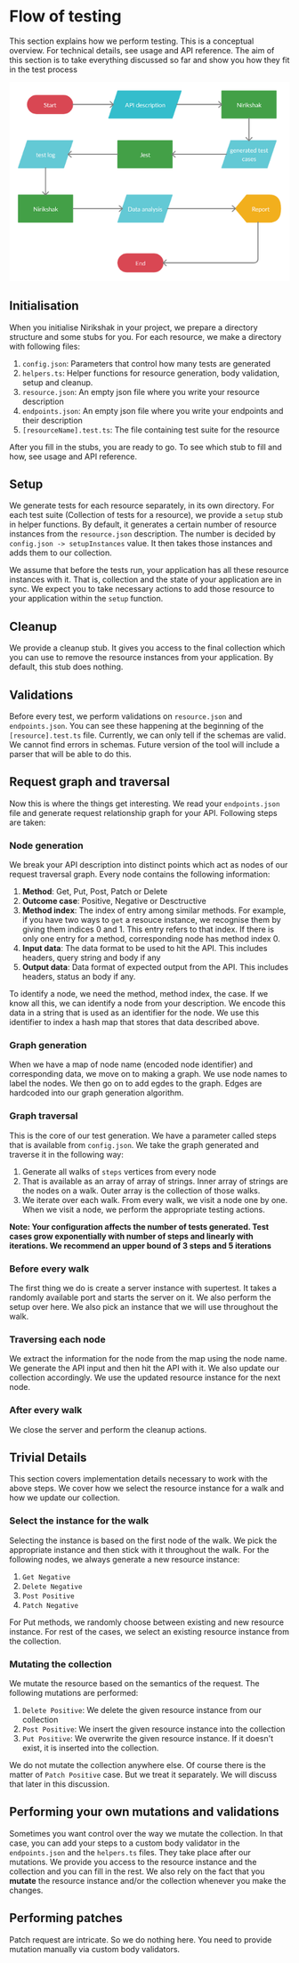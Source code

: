# Flow of testing

This section explains how we perform testing. This is a conceptual overview. For technical details, see usage and API reference. The aim of this section is to take everything discussed so far and show you how they fit in the test process

<p align="center">
<img src="Nirikshak-flow.png" alt="Elaborate testing flow"/>
</p>

## Initialisation

When you initialise Nirikshak in your project, we prepare a directory structure and some stubs for you. For each resource, we make a directory with following files:

1. `config.json`: Parameters that control how many tests are generated
2. `helpers.ts`: Helper functions for resource generation, body validation, setup and cleanup.
3. `resource.json`: An empty json file where you write your resource description
4. `endpoints.json`: An empty json file where you write your endpoints and their description
5. `[resourceName].test.ts`: The file containing test suite for the resource

After you fill in the stubs, you are ready to go. To see which stub to fill and how, see usage and API reference.

## Setup

We generate tests for each resource separately, in its own directory. For each test suite (Collection of tests for a resource), we provide a `setup` stub in helper functions. By default, it generates a certain number of resource instances from the `resource.json` description. The number is decided by `config.json -> setupInstances` value. It then takes those instances and adds them to our collection.

We assume that before the tests run, your application has all these resource instances with it. That is, collection and the state of your application are in sync. We expect you to take necessary actions to add those resource to your application within the `setup` function.

## Cleanup

We provide a cleanup stub. It gives you access to the final collection which you can use to remove the resource instances from your application. By default, this stub does nothing.

## Validations

Before every test, we perform validations on `resource.json` and `endpoints.json`. You can see these happening at the beginning of the `[resource].test.ts` file. Currently, we can only tell if the schemas are valid. We cannot find errors in schemas. Future version of the tool will include a parser that will be able to do this.

## Request graph and traversal

Now this is where the things get interesting. We read your `endpoints.json` file and generate request relationship graph for your API. Following steps are taken:

### Node generation

We break your API description into distinct points which act as nodes of our request traversal graph. Every node contains the following information:

1. **Method**: Get, Put, Post, Patch or Delete
2. **Outcome case**: Positive, Negative or Desctructive
3. **Method index**: The index of entry among similar methods. For example, if you have two ways to `get` a resouce instance, we recognise them by giving them indices 0 and 1. This entry refers to that index. If there is only one entry for a method, corresponding node has method index 0.
4. **Input data**: The data format to be used to hit the API. This includes headers, query string and body if any
5. **Output data**: Data format of expected output from the API. This includes headers, status an body if any.

To identify a node, we need the method, method index, the case. If we know all this, we can identify a node from your description. We encode this data in a string that is used as an identifier for the node. We use this identifier to index a hash map that stores that data described above.

### Graph generation

When we have a map of node name (encoded node identifier) and corresponding data, we move on to making a graph. We use node names to label the nodes. We then go on to add egdes to the graph. Edges are hardcoded into our graph generation algorithm.

### Graph traversal

This is the core of our test generation. We have a parameter called steps that is available from `config.json`. We take the graph generated and traverse it in the following way:

1. Generate all walks of `steps` vertices from every node
2. That is available as an array of array of strings. Inner array of strings are the nodes on a walk. Outer array is the collection of those walks.
3. We iterate over each walk. From every walk, we visit a node one by one. When we visit a node, we perform the appropriate testing actions.

**Note: Your configuration affects the number of tests generated. Test cases grow exponentially with number of steps and linearly with iterations. We recommend an upper bound of 3 steps and 5 iterations**

### Before every walk

The first thing we do is create a server instance with supertest. It takes a randomly available port and starts the server on it. We also perform the setup over here. We also pick an instance that we will use throughout the walk.

### Traversing each node

We extract the information for the node from the map using the node name. We generate the API input and then hit the API with it. We also update our collection accordingly. We use the updated resource instance for the next node.

### After every walk

We close the server and perform the cleanup actions.

## Trivial Details

This section covers implementation details necessary to work with the above steps. We cover how we select the resource instance for a walk and how we update our collection.

### Select the instance for the walk

Selecting the instance is based on the first node of the walk. We pick the appropriate instance and then stick with it throughout the walk. For the following nodes, we always generate a new resource instance:

1. `Get Negative`
2. `Delete Negative`
3. `Post Positive`
4. `Patch Negative`

For Put methods, we randomly choose between existing and new resource instance. For rest of the cases, we select an existing resource instance from the collection.

### Mutating the collection

We mutate the resource based on the semantics of the request. The following mutations are performed:

1. `Delete Positive`: We delete the given resource instance from our collection
2. `Post Positive`: We insert the given resource instance into the collection
3. `Put Positive`: We overwrite the given resource instance. If it doesn't exist, it is inserted into the collection.

We do not mutate the collection anywhere else. Of course there is the matter of `Patch Positive` case. But we treat it separately. We will discuss that later in this discussion.

## Performing your own mutations and validations

Sometimes you want control over the way we mutate the collection. In that case, you can add your steps to a custom body validator in the `endpoints.json` and the `helpers.ts` files. They take place after our mutations. We provide you access to the resource instance and the collection and you can fill in the rest. We also rely on the fact that you **mutate** the resource instance and/or the collection whenever you make the changes.

## Performing patches

Patch request are intricate. So we do nothing here. You need to provide mutation manually via custom body validators.
